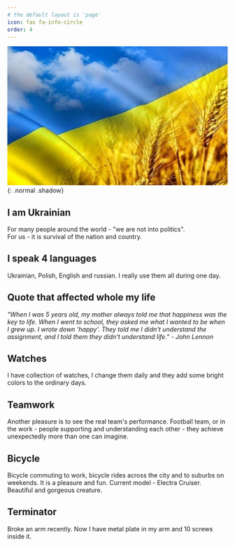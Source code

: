 ```yaml
---
# the default layout is 'page'
icon: fas fa-info-circle
order: 4
---
```


![Desktop View](/assets/img/images/Ukrainian_flag.jpg){: .normal  .shadow}
<H2>I am Ukrainian</H2>
For many people around the world - "we are not into politics".<br>For us - it is survival of the nation and country.
<br>

<H2>I speak 4 languages</H2>
Ukrainian, Polish, English and russian. I really use them all during one day. 
<br>

<H2>Quote that affected whole my life</H2>
<em>"When I was 5 years old, my mother always told me that happiness was the key to life. When I went to school, they asked me what I wanted to be when I grew up. I wrote down 'happy'. They told me I didn't understand the assignment, and I told them they didn't understand life." - John Lennon</em>
<br>

<H2>Watches</H2>
I have collection of watches, I change them daily and they add some bright colors to the ordinary days.
<br>

<H2>Teamwork</H2>
Another pleasure is to see the real team's performance. Football team, or in the work - people supporting and understanding each other - they achieve unexpectedly more than one can imagine.
<br>

<H2>Bicycle</H2>
Bicycle commuting to work, bicycle rides across the city and to suburbs on weekends. It is a pleasure and fun. Current model - Electra Cruiser. Beautiful and gorgeous creature.
<br>

<H2>Terminator</H2>
Broke an arm recently. Now I have metal plate in my arm and 10 screws inside it.
<br>